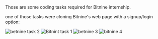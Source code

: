 Those are some coding tasks required for Bitnine internship. 

one of those tasks were cloning Bitnine's web page with a signup/login option:

![betnine task 2](https://github.com/Hossam281/Coding-task/assets/83101891/f125ee85-15e1-45b0-bbf8-f237c0cfdc41)
![Bitnint task 1](https://github.com/Hossam281/Coding-task/assets/83101891/2317e086-ec68-430c-b603-b59c88c94adc)
![betnine 3](https://github.com/Hossam281/Coding-task/assets/83101891/e7b10cb8-cf4f-4e3a-aa32-6b220eddc379)
![bitnine 4](https://github.com/Hossam281/Coding-task/assets/83101891/cdb40e73-bdd7-425a-bb67-03b97e509363)
